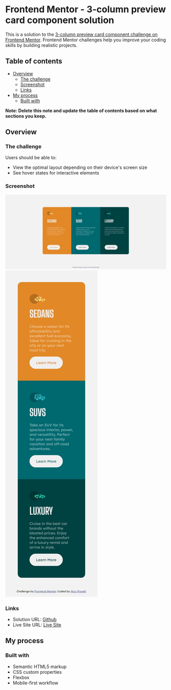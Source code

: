 # Frontend Mentor - 3-column preview card component solution

This is a solution to the [3-column preview card component challenge on Frontend Mentor](https://www.frontendmentor.io/challenges/3column-preview-card-component-pH92eAR2-). Frontend Mentor challenges help you improve your coding skills by building realistic projects.

## Table of contents

- [Overview](#overview)
  - [The challenge](#the-challenge)
  - [Screenshot](#screenshot)
  - [Links](#links)
- [My process](#my-process)
  - [Built with](#built-with)

**Note: Delete this note and update the table of contents based on what sections you keep.**

## Overview

### The challenge

Users should be able to:

- View the optimal layout depending on their device's screen size
- See hover states for interactive elements

### Screenshot

![](./screenshot-desktop.jpeg)
![](./screenshot-mobile.jpeg)

### Links

- Solution URL: [Github](https://github.com/nicopowell/3-column-card-component)
- Live Site URL: [Live Site](https://nicopowell-3-column-card.netlify.app)

## My process

### Built with

- Semantic HTML5 markup
- CSS custom properties
- Flexbox
- Mobile-first workflow

